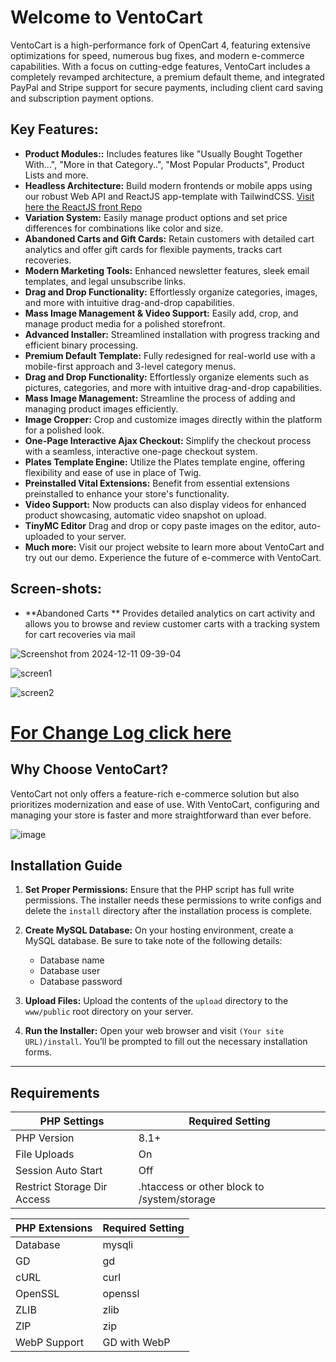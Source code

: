 # Welcome to VentoCart
 
VentoCart is a high-performance fork of OpenCart 4, featuring extensive optimizations for speed, numerous bug fixes, 
and modern e-commerce capabilities. With a focus on cutting-edge features, VentoCart includes a completely revamped 
architecture, a premium default theme, and integrated PayPal and Stripe support for secure payments, including client card saving 
and subscription payment options.
 
 
## Key Features:
- **Product Modules::** Includes features like "Usually Bought Together With...", "More in that Category..", "Most Popular Products", Product Lists and more.
- **Headless Architecture:** Build modern frontends or mobile apps using our robust Web API and ReactJS app-template with TailwindCSS. [Visit here the ReactJS front Repo](https://github.com/captainerd/ReactVento)
- **Variation System:** Easily manage product options and set price differences for combinations like color and size.
- **Abandoned Carts and Gift Cards:** Retain customers with detailed cart analytics and offer gift cards for flexible payments, tracks cart recoveries.
- **Modern Marketing Tools:** Enhanced newsletter features, sleek email templates, and legal unsubscribe links.
- **Drag and Drop Functionality:** Effortlessly organize categories, images, and more with intuitive drag-and-drop capabilities.
- **Mass Image Management & Video Support:** Easily add, crop, and manage product media for a polished storefront.
- **Advanced Installer:** Streamlined installation with progress tracking and efficient binary processing.
- **Premium Default Template:** Fully redesigned for real-world use with a mobile-first approach and 3-level category menus.
- **Drag and Drop Functionality:** Effortlessly organize elements such as pictures, categories, and more with intuitive drag-and-drop capabilities.
- **Mass Image Management:** Streamline the process of adding and managing product images efficiently.
- **Image Cropper:** Crop and customize images directly within the platform for a polished look.
- **One-Page Interactive Ajax Checkout:** Simplify the checkout process with a seamless, interactive one-page checkout system.
- **Plates Template Engine:** Utilize the Plates template engine, offering flexibility and ease of use in place of Twig.
- **Preinstalled Vital Extensions:** Benefit from essential extensions preinstalled to enhance your store's functionality.
- **Video Support:** Now products can also display videos for enhanced product showcasing, automatic video snapshot on upload.
- **TinyMC Editor** Drag and drop or copy paste images on the editor, auto-uploaded to your server.
- **Much more:** Visit our project website to learn more about VentoCart and try out our demo. Experience the future of e-commerce with VentoCart.

## Screen-shots:

- **Abandoned Carts ** Provides detailed analytics on cart activity and allows you to browse and review customer carts with a tracking system for cart recoveries via mail

![Screenshot from 2024-12-11 09-39-04](https://github.com/user-attachments/assets/d9832de9-b4a4-4ac0-a244-f8d716a8d43f)



![screen1](https://github.com/captainerd/VentoCart/assets/58100748/a8b1eb21-3e8a-4107-82ff-9936cc0cc0f0)


![screen2](https://github.com/captainerd/VentoCart/assets/58100748/c2f19fde-eef2-42ac-aa33-aa359de6c86f)


# [For Change Log click here](https://github.com/captainerd/VentoCart/blob/main/changelog.md)

## Why Choose VentoCart?

VentoCart not only offers a feature-rich e-commerce solution but also prioritizes modernization and ease of use. With VentoCart, configuring and managing your store is faster and more straightforward than ever before.

 
![image](https://github.com/captainerd/VentoCart/assets/58100748/e37c7923-4d03-496c-b40c-27587ada0645)



## Installation Guide

1. **Set Proper Permissions:**
   Ensure that the PHP script has full write permissions. The installer needs these permissions to write configs and delete the `install` directory after the installation process is complete.

2. **Create MySQL Database:**
   On your hosting environment, create a MySQL database. Be sure to take note of the following details:
   - Database name
   - Database user
   - Database password

3. **Upload Files:**
   Upload the contents of the `upload` directory to the `www/public` root directory on your server.

4. **Run the Installer:**
   Open your web browser and visit `(Your site URL)/install`. You’ll be prompted to fill out the necessary installation forms.

---
 
## Requirements


| PHP Settings               | Required Setting |
|---------------------------|------------------|
| PHP Version               | 8.1+             |
| File Uploads              | On               |
| Session Auto Start        | Off              |
| Restrict Storage Dir Access | .htaccess or other block to /system/storage               |

| PHP Extensions            | Required Setting |
|---------------------------|------------------|
| Database                  | mysqli           |
| GD                        | gd               |
| cURL                      | curl             |
| OpenSSL                   | openssl          |
| ZLIB                      | zlib             |
| ZIP                       | zip              |
| WebP Support              | GD with WebP             |

